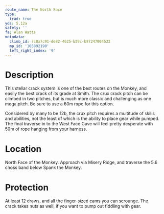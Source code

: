 ```yaml
---
route_name: The North Face
type:
  trad: true
yds: 5.12a
safety: ''
fa: Alan Watts
metadata:
  climb_id: 7c0a7c91-de82-4625-b39c-b87247004533
  mp_id: '105892190'
  left_right_index: '9'
---
```

# Description
This stellar crack system is one of the best routes on the Monkey, and easily the best crack of its grade at Smith.  The crux crack pitch can be climbed in two pitches, but is much more classic and challenging as one mega pitch.  Be sure to use a 60m rope for this option.

Considered by many to be 12b, the crux pitch requires a multitude of skills and abilities, not the least of which is the ability to place gear while pumped.  The final traverse in to the West Face Cave will feel pretty desperate with 50m of rope hanging from your harness.

# Location
North Face of the Monkey.  Approach via Misery Ridge, and traverse the 5.6 choss band below Spank the Monkey.

# Protection
At least 12 draws, and all the finger-sized cams you can scrounge.  The crack takes nuts as well, if you want to pump out fiddling with gear.
